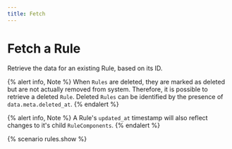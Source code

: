 ```yaml
---
title: Fetch
---
```


# Fetch a Rule

Retrieve the data for an existing Rule, based on its ID.

{% alert info, Note %}
When `Rules` are deleted, they are marked as deleted but are not actually removed from system.
Therefore, it is possible to retrieve a deleted `Rule`.
Deleted `Rules` can be identified by the presence of `data.meta.deleted_at`.
{% endalert %}

{% alert info, Note %}
A Rule's `updated_at` timestamp will also reflect changes to it's child `RuleComponents`.
{% endalert %}

{% scenario rules.show %}
